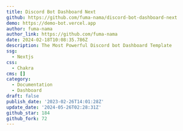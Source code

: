 ```yaml
---
title: Discord Bot Dashboard Next
github: https://github.com/fuma-nama/discord-bot-dashboard-next
demo: https://demo-bot.vercel.app
author: fuma-nama
author_link: https://github.com/fuma-nama
date: 2024-02-18T10:08:35.786Z
description: The Most Powerful Discord bot Dashboard Template
ssg:
  - Nextjs
css:
  - Chakra
cms: []
category:
  - Documentation
  - Dashboard
draft: false
publish_date: '2023-02-26T14:01:28Z'
update_date: '2024-05-26T02:28:31Z'
github_star: 184
github_fork: 72
---
```


